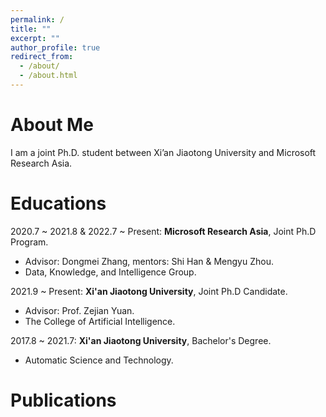```yaml
---
permalink: /
title: ""
excerpt: ""
author_profile: true
redirect_from: 
  - /about/
  - /about.html
---
```


<style>  
    .page-title {  
        display: none;  
    }  
    .content {  
        margin-top: 0;  
    }  
</style> 

<span class='anchor' id='about-me'></span>

# About Me

I am a joint Ph.D. student between Xi’an Jiaotong University and Microsoft Research Asia.

<span class='anchor' id='publications'></span>

# Educations
2020.7 ~ 2021.8 & 2022.7 ~ Present: **Microsoft Research Asia**, Joint Ph.D Program.
  + Advisor: Dongmei Zhang, mentors: Shi Han & Mengyu Zhou.
  + Data, Knowledge, and Intelligence Group.

2021.9 ~ Present: **Xi'an Jiaotong University**, Joint Ph.D Candidate.
  + Advisor: Prof. Zejian Yuan.
  + The College of Artificial Intelligence.

2017.8 ~ 2021.7: **Xi'an Jiaotong University**, Bachelor's Degree.
  + Automatic Science and Technology.

# Publications


